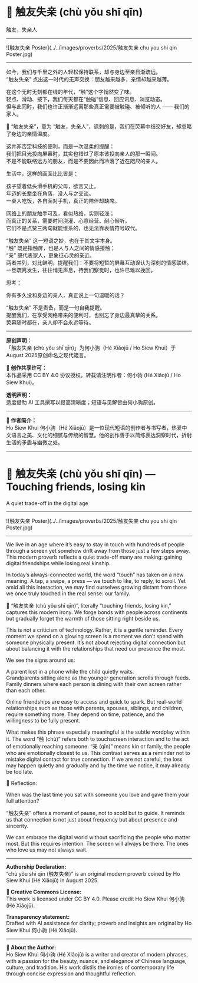 # 📜 触友失亲 (chù yǒu shī qīn)
触友，失亲人
________________________________________
![触友失亲 Poster](../../images/proverbs/2025/触友失亲 chu you shi qin Poster.jpg)

________________________________________
如今，我们与千里之外的人轻松保持联系，却与身边至亲日渐疏远。  
“触友失亲” 点出这一时代的无声交换：朋友越来越多，亲情却越来越薄。

在这个无时无刻都在线的年代，“触”这个字悄然变了味。  
轻点、滑动、按下，我们每天都在“触碰”信息、回应讯息、浏览动态。  
但与此同时，我们也许正渐渐远离那些真正需要被触碰、被倾听的人 —— 我们的家人。

📜 “触友失亲”，意为 “触友，失亲人”，讽刺的是，我们在荧幕中结交好友，却忽略了身边的亲情温度。

这并非否定科技的便利，而是一次温柔的提醒：  
我们把目光投向屏幕时，其实也错过了原本该投向亲人的那一瞬间。  
不是不能联络远方的朋友，而是不要因此而冷落了近在咫尺的亲人。

生活中，这样的画面比比皆是：

孩子望着低头滑手机的父母，欲言又止。  
年迈的长辈坐在角落，没人与之交谈。  
一桌人吃饭，各自面对手机，真正的陪伴却缺席。  

网络上的朋友触手可及，看似热络，实则轻浅；  
而真正的关系，需要时间浇灌、心意经营、耐心倾听。  
它们不是点赞三两句就能维系的，也无法靠表情符号取代。

“触友失亲” 这一短语之妙，也在于其文字本身。  
“触” 既是指触屏，也是人与人之间的情感接触；  
“亲” 既代表家人，更象征心灵的亲近。  
两者并列，对比鲜明，提醒我们：不要将短暂的屏幕互动误认为深刻的情感联结。  
一旦疏离发生，往往悄无声息，待我们察觉时，也许已难以挽回。

思考：

你有多久没和身边的亲人，真正说上一句温暖的话？

“触友失亲” 不是责备，而是一句自我提醒。  
提醒我们，在享受网络带来的便利时，也别忘了身边最真挚的关系。  
荧幕随时都在，亲人却不会永远等待。

________________________________________
**原创声明：**  
「触友失亲 (chù yǒu shī qīn)」为何小驹（Hé Xiǎojū / Ho Siew Khui）于August 2025原创命名之现代箴言。

**🌿 创作共享许可：**  
本作品采用 CC BY 4.0 协议授权。转载请注明作者：何小驹 (Hé Xiǎojū / Ho Siew Khui)。

**透明声明：**  
适度借助 AI 工具撰写以提高清晰度；短语与见解皆由何小驹原创。
________________________________________
**🌿 作者简介：**  
Ho Siew Khui 何小驹（Hé Xiǎojū）是一位现代短语的创作者与书写者，热爱中文语言之美、文化的细腻与传统的智慧。他的创作善于以简练表达洞察时代，折射生活的矛盾与幽微之处。
________________________________________


# 📜 触友失亲 (chù yǒu shī qīn) — Touching friends, losing kin
A quiet trade-off in the digital age
________________________________________
![触友失亲 Poster](../../images/proverbs/2025/触友失亲 chu you shi qin Poster.jpg)

________________________________________
We live in an age where it’s easy to stay in touch with hundreds of people through a screen yet somehow drift away from those just a few steps away. This modern proverb reflects a quiet trade-off many are making: gaining digital friendships while losing real kinship.

In today’s always-connected world, the word “touch” has taken on a new meaning. A tap, a swipe, a press — we touch to like, to reply, to scroll. Yet amid all this interaction, we may find ourselves growing distant from those we once truly touched in the real sense: our family.

📜 “触友失亲 (chù yǒu shī qīn)”, literally “touching friends, losing kin,” captures this modern irony. We forge bonds with people across continents but gradually forget the warmth of those sitting right beside us.

This is not a criticism of technology. Rather, it is a gentle reminder. Every moment we spend on a glowing screen is a moment we don’t spend with someone physically present. It’s not about rejecting digital connection but about balancing it with the relationships that need our presence the most.

We see the signs around us:

A parent lost in a phone while the child quietly waits.  
Grandparents sitting alone as the younger generation scrolls through feeds.  
Family dinners where each person is dining with their own screen rather than each other.

Online friendships are easy to access and quick to spark. But real-world relationships such as those with parents, spouses, siblings, and children, require something more. They depend on time, patience, and the willingness to be fully present.

What makes this phrase especially meaningful is the subtle wordplay within it. The word “触 (chù)” refers both to touchscreen interaction and to the act of emotionally reaching someone. “亲 (qīn)” means kin or family, the people who are emotionally closest to us. This contrast serves as a reminder not to mistake digital contact for true connection. If we are not careful, the loss may happen quietly and gradually and by the time we notice, it may already be too late.

🌱 Reflection:

When was the last time you sat with someone you love and gave them your full attention?

“触友失亲” offers a moment of pause, not to scold but to guide. It reminds us that connection is not just about frequency but about presence and sincerity.

We can embrace the digital world without sacrificing the people who matter most. But this requires intention. The screen will always be there. The ones who love us may not always wait.

________________________________________
**Authorship Declaration:**  
“chù yǒu shī qīn (触友失亲)” is an original modern proverb coined by Ho Siew Khui (Hé Xiǎojū) in August 2025.

**🌿 Creative Commons License:**  
This work is licensed under CC BY 4.0. Please credit Ho Siew Khui 何小驹 (Hé Xiǎojū).

**Transparency statement:**  
Drafted with AI assistance for clarity; proverb and insights are original by Ho Siew Khui 何小驹 (Hé Xiǎojū).
________________________________________
**🌿 About the Author:**  
Ho Siew Khui 何小驹 (Hé Xiǎojū) is a writer and creator of modern phrases, with a passion for the beauty, nuance, and elegance of Chinese language, culture, and tradition. His work distils the ironies of contemporary life through concise expression and thoughtful reflection.
